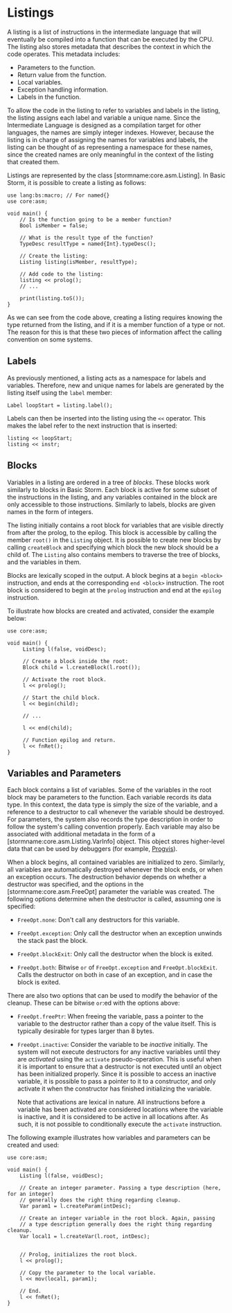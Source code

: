 Listings
========

A listing is a list of instructions in the intermediate language that will eventually be compiled
into a function that can be executed by the CPU. The listing also stores metadata that describes the
context in which the code operates. This metadata includes:

- Parameters to the function.
- Return value from the function.
- Local variables.
- Exception handling information.
- Labels in the function.

To allow the code in the listing to refer to variables and labels in the listing, the listing
assigns each label and variable a unique name. Since the Intermediate Language is designed as a
compilation target for other languages, the names are simply integer indexes. However, because the
listing is in charge of assigning the names for variables and labels, the listing can be thought of
as representing a namespace for these names, since the created names are only meaningful in the
context of the listing that created them.

Listings are represented by the class [stormname:core.asm.Listing]. In Basic Storm, it is possible to create a
listing as follows:

```bs
use lang:bs:macro; // For named{}
use core:asm;

void main() {
    // Is the function going to be a member function?
    Bool isMember = false;

    // What is the result type of the function?
    TypeDesc resultType = named{Int}.typeDesc();

    // Create the listing:
    Listing listing(isMember, resultType);

    // Add code to the listing:
    listing << prolog();
    // ...

    print(listing.toS());
}
```

As we can see from the code above, creating a listing requires knowing the type returned from the
listing, and if it is a member function of a type or not. The reason for this is that these two
pieces of information affect the calling convention on some systems.


Labels
------

As previously mentioned, a listing acts as a namespace for labels and variables. Therefore, new and
unique names for labels are generated by the listing itself using the `label` member:

```bsstmt
Label loopStart = listing.label();
```

Labels can then be inserted into the listing using the `<<` operator. This makes the label refer to
the next instruction that is inserted:

```bsstmt
listing << loopStart;
listing << instr;
```

Blocks
------

Variables in a listing are ordered in a tree of *blocks*. These blocks work similarly to blocks in
Basic Storm. Each block is active for some subset of the instructions in the listing, and any
variables contained in the block are only accessible to those instructions. Similarly to labels,
blocks are given names in the form of integers.

The listing initially contains a root block for variables that are visible directly from after the
prolog, to the epilog. This block is accessible by calling the member `root()` in the `Listing`
object. It is possible to create new blocks by calling `createBlock` and specifying which block the
new block should be a child of. The `Listing` also contains members to traverse the tree of blocks,
and the variables in them.

Blocks are lexically scoped in the output. A block begins at a `begin <block>` instruction, and ends
at the corresponding `end <block>` instruction. The root block is considered to begin at the
`prolog` instruction and end at the `epilog` instruction.

To illustrate how blocks are created and activated, consider the example below:

```bs
use core:asm;

void main() {
     Listing l(false, voidDesc);

     // Create a block inside the root:
     Block child = l.createBlock(l.root());

     // Activate the root block.
     l << prolog();

     // Start the child block.
     l << begin(child);

     // ...

     l << end(child);

     // Function epilog and return.
     l << fnRet();
}
```


Variables and Parameters
------------------------

Each block contains a list of variables. Some of the variables in the root block may be parameters
to the function. Each variable records its data type. In this context, the data type is simply the
size of the variable, and a reference to a destructor to call whenever the variable should be
destroyed. For parameters, the system also records the type description in order to follow the
system's calling convention properly. Each variable may also be associated with additional metadata
in the form of a [stormname:core.asm.Listing.VarInfo] object. This object stores higher-level data
that can be used by debuggers (for example, [Progvis](md:/Programs/Progvis)).

When a block begins, all contained variables are initialized to zero. Similarly, all variables are
automatically destroyed whenever the block ends, or when an exception occurs. The destruction
behavior depends on whether a destructor was specified, and the options in the
[stormname:core.asm.FreeOpt] parameter the variable was created. The following options determine
when the destructor is called, assuming one is specified:

- `FreeOpt.none`: Don't call any destructors for this variable.

- `FreeOpt.exception`: Only call the destructor when an exception unwinds the stack past the block.

- `FreeOpt.blockExit`: Only call the destructor when the block is exited.

- `FreeOpt.both`: Bitwise `or` of `FreeOpt.exception` and `FreeOpt.blockExit`. Calls the destructor
  on both in case of an exception, and in case the block is exited.


There are also two options that can be used to modify the behavior of the cleanup. These can be
bitwise `or`:ed with the options above:

- `FreeOpt.freePtr`: When freeing the variable, pass a pointer to the variable to the destructor
  rather than a copy of the value itself. This is typically desirable for types larger than 8 bytes.

- `FreeOpt.inactive`: Consider the variable to be *inactive* initially. The system will not execute
  destructors for any inactive variables until they are *activated* using the `activate`
  pseudo-operation. This is useful when it is important to ensure that a destructor is not executed
  until an object has been initialized properly. Since it is possible to access an inactive
  variable, it is possible to pass a pointer to it to a constructor, and only activate it when the
  constructor has finished initializing the variable.

  Note that activations are lexical in nature. All instructions before a variable has been activated
  are considered locations where the variable is inactive, and it is considered to be active in all
  locations after. As such, it is not possible to conditionally execute the `activate` instruction.

The following example illustrates how variables and parameters can be created and used:

```bs
use core:asm;

void main() {
    Listing l(false, voidDesc);

    // Create an integer parameter. Passing a type description (here, for an integer)
    // generally does the right thing regarding cleanup.
    Var param1 = l.createParam(intDesc);

    // Create an integer variable in the root block. Again, passing
    // a type description generally does the right thing regarding cleanup.
    Var local1 = l.createVar(l.root, intDesc);


    // Prolog, initializes the root block.
    l << prolog();

    // Copy the parameter to the local variable.
    l << mov(local1, param1);

    // End.
    l << fnRet();
}
```
